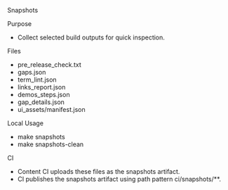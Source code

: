 Snapshots

Purpose
- Collect selected build outputs for quick inspection.

Files
- pre_release_check.txt
- gaps.json
- term_lint.json
- links_report.json
- demos_steps.json
- gap_details.json
- ui_assets/manifest.json

Local Usage
- make snapshots
- make snapshots-clean

CI
- Content CI uploads these files as the snapshots artifact.
- CI publishes the snapshots artifact using path pattern ci/snapshots/**.

